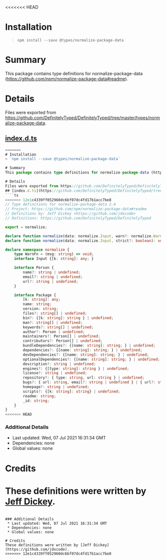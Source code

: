 <<<<<<< HEAD
# Installation
> `npm install --save @types/normalize-package-data`

# Summary
This package contains type definitions for normalize-package-data (https://github.com/npm/normalize-package-data#readme).

# Details
Files were exported from https://github.com/DefinitelyTyped/DefinitelyTyped/tree/master/types/normalize-package-data.
## [index.d.ts](https://github.com/DefinitelyTyped/DefinitelyTyped/tree/master/types/normalize-package-data/index.d.ts)
````ts
=======
# Installation
> `npm install --save @types/normalize-package-data`

# Summary
This package contains type definitions for normalize-package-data (https://github.com/npm/normalize-package-data#readme).

# Details
Files were exported from https://github.com/DefinitelyTyped/DefinitelyTyped/tree/master/types/normalize-package-data.
## [index.d.ts](https://github.com/DefinitelyTyped/DefinitelyTyped/tree/master/types/normalize-package-data/index.d.ts)
````ts
>>>>>>> 12e1c4339ff052960dc6bf07dc4fd17b1acc7be8
// Type definitions for normalize-package-data 2.4
// Project: https://github.com/npm/normalize-package-data#readme
// Definitions by: Jeff Dickey <https://github.com/jdxcode>
// Definitions: https://github.com/DefinitelyTyped/DefinitelyTyped

export = normalize;

declare function normalize(data: normalize.Input, warn?: normalize.WarnFn, strict?: boolean): void;
declare function normalize(data: normalize.Input, strict?: boolean): void;

declare namespace normalize {
    type WarnFn = (msg: string) => void;
    interface Input {[k: string]: any; }

    interface Person {
        name?: string | undefined;
        email?: string | undefined;
        url?: string | undefined;
    }

    interface Package {
        [k: string]: any;
        name: string;
        version: string;
        files?: string[] | undefined;
        bin?: {[k: string]: string } | undefined;
        man?: string[] | undefined;
        keywords?: string[] | undefined;
        author?: Person | undefined;
        maintainers?: Person[] | undefined;
        contributors?: Person[] | undefined;
        bundleDependencies?: {[name: string]: string; } | undefined;
        dependencies?: {[name: string]: string; } | undefined;
        devDependencies?: {[name: string]: string; } | undefined;
        optionalDependencies?: {[name: string]: string; } | undefined;
        description?: string | undefined;
        engines?: {[type: string]: string } | undefined;
        license?: string | undefined;
        repository?: { type: string, url: string } | undefined;
        bugs?: { url: string, email?: string | undefined } | { url?: string | undefined, email: string } | undefined;
        homepage?: string | undefined;
        scripts?: {[k: string]: string} | undefined;
        readme: string;
        _id: string;
    }
}
<<<<<<< HEAD

````

### Additional Details
 * Last updated: Wed, 07 Jul 2021 16:31:34 GMT
 * Dependencies: none
 * Global values: none

# Credits
These definitions were written by [Jeff Dickey](https://github.com/jdxcode).
=======

````

### Additional Details
 * Last updated: Wed, 07 Jul 2021 16:31:34 GMT
 * Dependencies: none
 * Global values: none

# Credits
These definitions were written by [Jeff Dickey](https://github.com/jdxcode).
>>>>>>> 12e1c4339ff052960dc6bf07dc4fd17b1acc7be8
